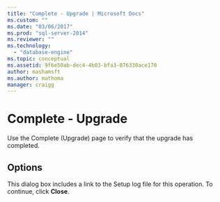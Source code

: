 ```yaml
---
title: "Complete - Upgrade | Microsoft Docs"
ms.custom: ""
ms.date: "03/06/2017"
ms.prod: "sql-server-2014"
ms.reviewer: ""
ms.technology: 
  - "database-engine"
ms.topic: conceptual
ms.assetid: 9f6e50ab-dec4-4b03-bfa3-876330ace170
author: mashamsft
ms.author: mathoma
manager: craigg
---
```

# Complete - Upgrade
  Use the Complete (Upgrade) page to verify that the upgrade has completed.  
  
## Options  
 This dialog box includes a link to the Setup log file for this operation. To continue, click **Close**.  
  
  
